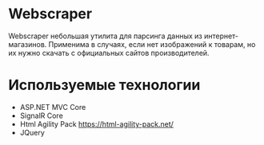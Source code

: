# Webscraper

Webscraper небольшая утилита для парсинга данных из интернет-магазинов. Применима в случаях, если нет изображений к товарам, но их нужно скачать с официальных сайтов производителей.

# Используемые технологии

  - ASP.NET MVC Core
  - SignalR Core
  - Html Agility Pack https://html-agility-pack.net/
  - JQuery